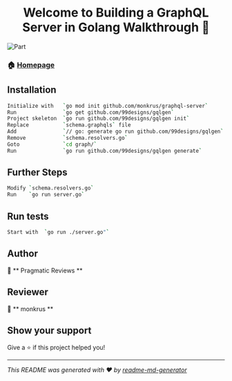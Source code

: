 <h1 align="center">Welcome to Building a GraphQL Server in Golang   Walkthrough 👋</h1>

<p>

  <img alt="Part" src="https://img.shields.io/badge/version-01-blue.svg?cacheSeconds=2592000" />

</p>

### 🏠 [Homepage](https://www.youtube.com/watch?v=ocNw1GHovUI)

## Installation

```sh
Initialize with   `go mod init github.com/monkrus/graphql-server`
Run               `go get github.com/99designs/gqlgen`
Project skeleton  `go run github.com/99designs/gqlgen init`
Replace           `schema.graphqls` file
Add               `// go: generate go run github.com/99designs/gqlgen` to resolver.go
Remove            `schema.resolvers.go`
Goto              `cd graph/`
Run               `go run github.com/99designs/gqlgen generate`
```

## Further Steps

```sh
Modify `schema.resolvers.go`
Run    `go run server.go` 
```

## Run tests

```sh
Start with  `go run ./server.go"`
```
## Author

👤 ** Pragmatic Reviews **
## Reviewer

👤 ** monkrus **
## Show your support

Give a ⭐️ if this project helped you!
***
_This README was generated with ❤️ by [readme-md-generator](https://github.com/kefranabg/readme-md-generator)_

